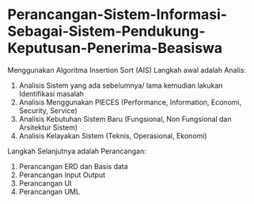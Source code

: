 # Perancangan-Sistem-Informasi-Sebagai-Sistem-Pendukung-Keputusan-Penerima-Beasiswa
Menggunakan Algoritma Insertion Sort (AIS)
Langkah awal adalah Analis:
1. Analisis Sistem yang ada sebelumnya/ lama kemudian lakukan Identifikasi masalah
2. Analisis Menggunakan PIECES (Performance, Information, Economi, Security, Service)
3. Analisis Kebutuhan Sistem Baru (Fungsional, Non Fungsional dan Arsitektur Sistem)
4. Analisis Kelayakan Sistem (Teknis, Operasional, Ekonomi)

Langkah Selanjutnya adalah Perancangan:
1. Perancangan ERD dan Basis data
2. Perancangan Input Output
3. Perancangan UI
4. Perancangan UML



